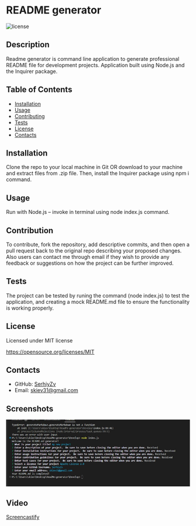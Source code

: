 # README generator

  ![license](https://img.shields.io/static/v1?label=license&message=MIT&color=brightgreen)

  ## Description
  Readme generator is command line application to generate professional README file for development projects. Application built using Node.js and the Inquirer package.

  ## Table of Contents

  * [Installation](#installation)
  * [Usage](#usage)
  * [Contributing](#contribution)
  * [Tests](#test)
  * [License](#license)
  * [Contacts](#contacts)
  
  ## Installation
  Clone the repo to your local machine in Git OR download to your machine and extract files from .zip file. Then, install the Inquirer package using npm i command.

  ## Usage
  Run with Node.js – invoke in terminal using node index.js command.

  ## Contribution
  To contribute, fork the repository, add descriptive commits, and then open a pull request back to the original repo describing your proposed changes.
Also users can contact me through email if they wish to provide any feedback or suggestions on how the project can be further improved.

  ## Tests
  The project can be tested by runing the command (node index.js) to test the application, and creating a mock README.md file to ensure the functionality is working properly.

  ## License
  Licensed under MIT license

  https://opensource.org/licenses/MIT

  ## Contacts
  * GitHub: [SerhiyZv](https://github.com/SerhiyZv)
  * Email: [skiev31@gmail.com](mailto:skiev31@gmail.com)

  ## Screenshots

  ![Screenshot1](./Develop/assets/images/Readme-generator-sreenshot1.jpg)

  ## Video

  [Screencastify](https://drive.google.com/file/d/1VobH6xt-g_ziWsvJzN8LKW98IIBgAjQZ/view)